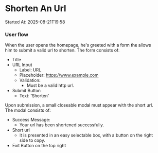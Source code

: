 # Shorten An Url

Started At: 2025-08-21T19:58

### User flow

When the user opens the homepage, he's greeted with a form the allows him to submit a valid url to shorten.
The form consists of:

- Title
- URL Input
  - Label: URL
  - Placeholder: https://www.example.com
  - Validation:
    - Must be a valid http url.
- Submit Button
  - Text: 'Shorten'

Upon submission, a small closeable modal must appear with the short url. The modal consists of:

- Success Message:
  - Your url has been shortened successfully.
- Short url
  - It is presented in an easy selectable box, with a button on the right side to copy.
- Exit Button on the top right

